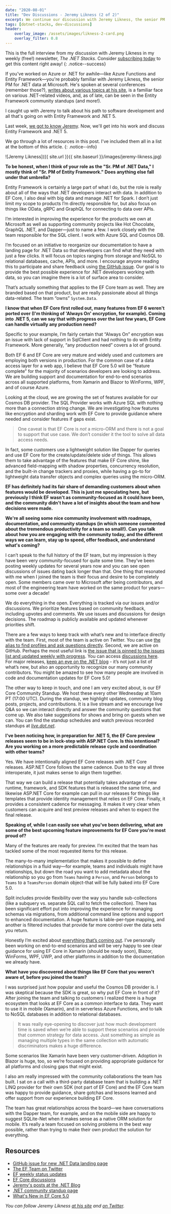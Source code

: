 ```yaml
---
date: "2020-08-01"
title: "Dev Discussions - Jeremy Likness (2 of 2)"
excerpt: We continue our discussion with Jeremy Likness, the senior PM of .NET Data at Microsoft.
tags: [dotnet-stacks, dev-discussions]
header:
    overlay_image: /assets/images/likness-2-card.png
    overlay_filter: 0.8
---
```


This is the full interview from my discussion with Jeremy Likness in my weekly (free!) newsletter, *The .NET Stacks*. Consider [subscribing today](https://dotnetstacks.com) to get this content right away!
{: .notice--success}

If you've worked on Azure or .NET for awhile—like Azure Functions and Entity Framework—you're probably familiar with Jeremy Likness, the senior PM for .NET data at Microsoft. He's spoken at several conferences (remember those?), [writes about various topics at his site](https://blog.jeremylikness.com/), is a familiar face on various .NET-related videos, and, as of late, can be seen in the Entity Framework community standups (and more!).

I caught up with Jeremy to talk about his path to software development and all that's going on with Entity Framework and .NET 5.

Last week, [we got to know Jeremy](https://daveabrock.com/2020/07/25/dev-discussions-jeremy-likness-1). Now, we'll get into his work and discuss Entity Framework and .NET 5.

We go through a lot of resources in this post. I've included them all in a list at the bottom of this article.
{: .notice--info}

![Jeremy Likness]({{ site.url }}{{ site.baseurl }}/images/jeremy-likness.jpg)

**To be honest, when I think of your role as the "Sr. PM of .NET Data," I mostly think of "Sr. PM of Entity Framework." Does anything else fall under that umbrella?**

Entity Framework is certainly a large part of what I do, but the role is really about all of the ways that .NET developers interact with data. 
In addition to EF Core, I also deal with big data and manage .NET for Spark. I don’t just limit my scope to products I’m directly responsible for, but also focus on things like OData, gRPC and GraphQL for connecting to data over APIs.

I’m interested in improving the experience for the products we own at Microsoft as well as supporting community projects like Hot Chocolate, GraphQL .NET, and Dapper—just to name a few. I work closely with the team responsible for the SQL client. I work with Azure SQL and Cosmos DB.

I’m focused on an initiative to reorganize our documentation to have a landing page for .NET Data so that developers can find what they need with just a few clicks. It will focus on topics ranging from storage and NoSQL to relational databases, cache, APIs, and more.  I encourage anyone reading this to participate and share feedback using [the GitHub issue](https://github.com/dotnet/docs/issues/19029). Our goal is to provide the best possible experience for .NET developers working with data, so you can imagine there is a lot of surface area to consider.

That’s actually something that applies to the EF Core team as well. They are branded based on that product, but are really passionate about all things data-related. The team “owns” `System.Data`.

**I know that when EF Core first rolled out, many features from EF 6 weren't ported over (I'm thinking of 'Always On' encryption, for example). Coming into .NET 5, can we say that with progress over the last few years, EF Core can handle virtually any production need?**

Specific to your example, I’m fairly certain that “Always On” encryption was an issue with lack of support in SqlClient and had nothing to do with Entity Framework. More generally, “any production need” covers a lot of ground.

Both EF 6 and EF Core are very mature and widely used and customers are employing both versions in production. For the common case of a data access layer for a web app, I believe that EF Core 5.0 will be “feature complete” for the majority of scenarios developers are looking to address. We are building support and documentation for end-to-end scenarios across all supported platforms, from Xamarin and Blazor to WinForms, WPF, and of course Azure.

Looking at the cloud, we are growing the set of features available for our Cosmos DB provider. The SQL Provider works with Azure SQL with nothing more than a connection string change. We are investigating how features like encryption and sharding work with EF Core to provide guidance where needed and consider features if gaps exist.

>One caveat is that EF Core is *not* a micro-ORM and there is not a goal to support that use case. We don’t consider it the tool to solve all data access needs.

In fact, some customers use a lightweight solution like Dapper for queries and use EF Core for the create/update/delete side of things. This allows them to take advantage of the features that make EF Core shine, like advanced field-mapping with shadow properties, concurrency resolution, and the built-in change trackers and proxies, while having a go-to for lightweight data transfer objects and complex queries using the micro-ORM.

**EF has definitely had its fair share of demanding customers about when features would be developed. This is just me speculating here, but previously I think EF wasn't as community-focused as it could have been, and the community didn't have a lot of insights about the team and how decisions were made.**

**We're all seeing some nice community involvement with roadmaps, documentation, and community standups (in which someone commented about the tremendous productivity for a team so small!). Can you talk about how you are engaging with the community today, and the different ways we can learn, stay up to speed, offer feedback, and understand what's coming?**

I can’t speak to the full history of the EF team, but my impression is they have been very community-focused for quite some time. They’ve been posting weekly updates for several years now and you can see open discussions of issues dating back longer than that. One thing that resonated with me when I joined the team is their focus and desire to be completely open. Some members came over to Microsoft after being contributors, and most of the engineering team have worked on the same product for years—some over a decade!

We do everything in the open. Everything is tracked via our issues and/or discussions. We prioritize features based on community feedback, including upvotes and comments. We use issues and discussions for design decisions. The roadmap is publicly available and updated whenever priorities shift. 

There are a few ways to keep track with what’s new and to interface directly with the team. First, most of the team is active on Twitter. You can use [the alias to find profiles and ask questions directly](https://aka.ms/efteam-twitter). Second, we are active on GitHub. Perhaps the most useful link is [the issue that is pinned to the issues list and updated weekly with progress](https://github.com/dotnet/efcore/issues/19549). You can access [discussions here](https://github.com/dotnet/efcore/discussions). For major releases, [keep an eye on the .NET blog](https://devblogs.microsoft.com/dotnet/author/jeremy-likness/)  - it’s not just a list of what’s new, but also an opportunity to recognize our many community contributors. You might be amazed to see how many people are involved in code and documentation updates for EF Core 5.0!

The other way to keep in touch, and one I am very excited about, is our EF Core Community Standup. We host these every other Wednesday at 10am PT (17:00 UTC). During the standup, we highlight updates, community blog posts, projects, and contributions. It is a live stream and we encourage live Q&A so we can interact directly and answer the community questions that come up. We also take suggestions for shows and bring on guests when we can. You can find the standup schedules and watch previous recorded standups at *[live.dot.net](https://live.dot.net/)*.

**I've been noticing how, in preparation for .NET 5, the EF Core preview releases seem to be in lock-step with ASP.NET Core. Is this intentional? Are you working on a more predictable release cycle and coordination with other teams?**

Yes. We have intentionally aligned EF Core releases with .NET Core releases. ASP.NET Core follows the same cadence. Due to the way all three interoperate, it just makes sense to align them together.

That way we can build a release that potentially takes advantage of new runtime, framework, and SDK features that is released the same time, and likewise ASP.NET Core for example can pull in our releases for things like templates that provide identity management that relies on EF Core. Finally, it provides a consistent cadence for messaging. It makes it very clear when customers can acquire and test preview releases and when to expect the final release.

**Speaking of, while I can easily see what you've been delivering, what are some of the best upcoming feature improvements for EF Core you're most proud of?**

Many of the features are ready for preview. I’m excited that the team has tackled some of the most requested items for this release.

The many-to-many implementation that makes it possible to define relationships in a fluid way—for example, teams and individuals might have relationships, but down the road you want to add metadata about the relationship so you go from `Teams` having a `Person`, and `Person` belongs to `Teams` to a `TeamsPerson` domain object-that will be fully baked into EF Core 5.0.

Split includes provide flexibility over the way you handle sub-collections (like a subquery vs. separate SQL call to fetch the collection). There has been significant effort put into improving the experience for managing schemas via migrations, from additional command line options and support to enhanced documentation. A huge feature is table-per-type mapping, and another is filtered includes that provide far more control over the data sets you return.

Honestly I’m excited about [everything that’s coming out](https://aka.ms/efcore5). I’ve personally been working on end-to-end scenarios and will be very happy to see clear guidance for using EF Core in Xamarin (should be ready soon), Blazor, WinForms, WPF, UWP, and other platforms in addition to the documentation we already have.

**What have you discovered about things like EF Core that you weren't aware of, before you joined the team?**

I was surprised just how popular and useful the Cosmos DB provider is. I was skeptical because the SDK is great, so why put EF Core in front of it? After joining the team and talking to customers I realized there is a huge ecosystem that looks at EF Core as a common interface to data. They want to use it in mobile (Xamarin), and in serverless Azure Functions, and to talk to NoSQL databases in addition to relational databases.

>It was really eye-opening to discover just how much development time is saved when we’re able to support these scenarios and provide that common strategy for data access. Just something as simple as managing multiple types in the same collection with automatic discriminators makes a huge difference.

Some scenarios like Xamarin have been very customer-driven. Adoption in Blazor is huge, too, so we’re focused on providing appropriate guidance for all platforms and closing gaps that might exist.

I also am really impressed with the community collaborations the team has built. I sat on a call with a third-party database team that is building a .NET LINQ provider for their own SDK (not part of EF Core) and the EF Core team was happy to provide guidance, share gotchas and lessons learned and offer support from our experience building EF Core.

The team has great relationships across the board—we have conversations with the Dapper team, for example, and on the mobile side are happy to suggest SQLite-Net when it makes sense as a native ORM solution for mobile. It’s really a team focused on solving problems in the best way possible, rather than trying to make their own product the solution for everything.

## Resources

* [GitHub issue for new .NET Data landing page](https://github.com/dotnet/docs/issues/19029)
* [The EF Team on Twitter](https://twitter.com/i/lists/1253069921669410818)
* [EF weekly status updates](https://github.com/dotnet/efcore/issues/19549)
* [EF Core discussions](https://github.com/dotnet/efcore/discussions)
* [Jeremy's posts at the .NET Blog](https://devblogs.microsoft.com/dotnet/author/jeremy-likness/)
* [.NET community standup page](https://dotnet.microsoft.com/platform/community/standup)
* [What's New in EF Core 5.0](https://docs.microsoft.com/ef/core/what-is-new/ef-core-5.0/whatsnew)

*You can follow Jeremy Likness [at his site](https://blog.jeremylikness.com/) and [on Twitter](https://twitter.com/jeremylikness).*
